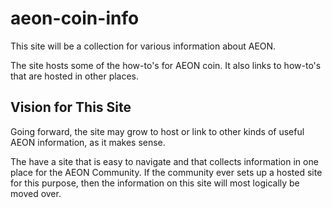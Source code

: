 # aeon-coin-info
This site will be a collection for various information about AEON.

The site hosts some of the how-to's for AEON coin. It also links to how-to's that are hosted in other places.

## Vision for This Site
Going forward, the site may grow to host or link to other kinds of useful AEON information, as it makes sense.

The  have a site that is easy to navigate and that collects information in one place for the AEON Community.  If the community ever sets up a hosted site for this purpose, then the information on this site will most logically be moved over.
